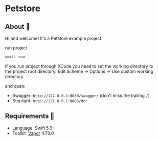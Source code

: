 # Petstore

## About 💬

Hi and welcome! It's a Petstore example project.

run project
```sh
swift run
```

if you run project through XCode you need to set the working directory to the project root directory.
Edit Scheme -> Options -> Use custom working directory

and open:
- Swagger: `http://127.0.0.1:8080/swagger/` (don't miss the trailing `/`)
- Stoplight: `http://127.0.0.1:8080/doc`

## Requirements 📝

- Language: Swift 5.9+
- Toolkit: [Vapor](https://docs.vapor.codes/) 4.70.0
